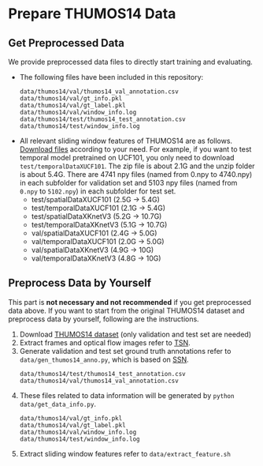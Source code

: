 
# Prepare THUMOS14 Data

## Get Preprocessed Data
We provide preprocessed data files to directly start training and evaluating.

* The following files have been included in this repository:
	```
	data/thumos14/val/thumos14_val_annotation.csv
	data/thumos14/val/gt_info.pkl
	data/thumos14/val/gt_label.pkl
	data/thumos14/val/window_info.log
	data/thumos14/test/thumos14_test_annotation.csv
	data/thumos14/test/window_info.log
	```
* All relevant sliding window features of THUMOS14 are as follows. 
[Download files](https://mail2sysueducn-my.sharepoint.com/:f:/g/personal/huangyp28_mail2_sysu_edu_cn/Eh9uvfgl5CxCmgvaxoWHKfYBuBmd2QVBhDw6SYgzqcA3ZA?e=beDJuO)
 according to your need.
For example, if you want to test temporal model pretrained on UCF101, you only need to download `test/temporalDataXUCF101`.
 The zip file is about 2.1G and the unzip folder is about 5.4G. There are 4741 npy files (named from 0.npy to 4740.npy)
  in each subfolder for validation set and 5103 npy files (named from `0.npy` to `5102.npy`) in each subfolder for test set.
	* test/spatialDataXUCF101 (2.5G -> 5.4G)
	* test/temporalDataXUCF101 (2.1G -> 5.4G)
	* test/spatialDataXKnetV3 (5.2G -> 10.7G)
	* test/temporalDataXKnetV3 (5.1G -> 10.7G)
	* val/spatialDataXUCF101 (2.4G -> 5.0G)
	* val/temporalDataXUCF101 (2.0G -> 5.0G)
	* val/spatialDataXKnetV3 (4.9G -> 10G)
	* val/temporalDataXKnetV3 (4.8G -> 10G)

## Preprocess Data by Yourself
This part is **not necessary and not recommended** if you get preprocessed data above.
If you want to start from the original THUMOS14 dataset and preprocess data by yourself, following are the instructions.
1. Download [THUMOS14 dataset](https://www.crcv.ucf.edu/THUMOS14/) (only validation and test set are needed)
2. Extract frames and optical flow images refer to [TSN](https://github.com/yjxiong/temporal-segment-networks#extract-frames-and-optical-flow-images).
3. Generate validation and test set ground truth annotations refer to `data/gen_thumos14_anno.py`, 
which is based on [SSN](https://github.com/yjxiong/action-detection).
    ```
	data/thumos14/test/thumos14_test_annotation.csv
	data/thumos14/val/thumos14_val_annotation.csv
    ```
4. These files related to data information will be generated by `python data/get_data_info.py`. 
	```
 	data/thumos14/val/gt_info.pkl
 	data/thumos14/val/gt_label.pkl
 	data/thumos14/val/window_info.log
 	data/thumos14/test/window_info.log
	```
2. Extract sliding window features refer to `data/extract_feature.sh`
